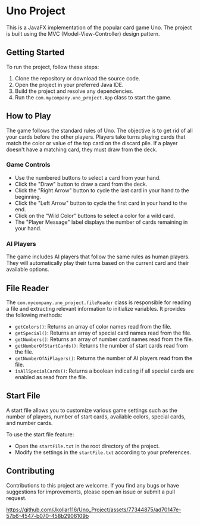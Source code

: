 # Uno Project

This is a JavaFX implementation of the popular card game Uno. The project is built using the MVC (Model-View-Controller) design pattern.

## Getting Started

To run the project, follow these steps:

1. Clone the repository or download the source code.
2. Open the project in your preferred Java IDE.
3. Build the project and resolve any dependencies.
4. Run the `com.mycompany.uno_project.App` class to start the game.

## How to Play

The game follows the standard rules of Uno. The objective is to get rid of all your cards before the other players. Players take turns playing cards that match the color or value of the top card on the discard pile. If a player doesn't have a matching card, they must draw from the deck.

### Game Controls

- Use the numbered buttons to select a card from your hand.
- Click the "Draw" button to draw a card from the deck.
- Click the "Right Arrow" button to cycle the last card in your hand to the beginning.
- Click the "Left Arrow" button to cycle the first card in your hand to the end.
- Click on the "Wild Color" buttons to select a color for a wild card.
- The "Player Message" label displays the number of cards remaining in your hand.

### AI Players

The game includes AI players that follow the same rules as human players. They will automatically play their turns based on the current card and their available options.

## File Reader

The `com.mycompany.uno_project.fileReader` class is responsible for reading a file and extracting relevant information to initialize variables. It provides the following methods:

- `getColors()`: Returns an array of color names read from the file.
- `getSpecial()`: Returns an array of special card names read from the file.
- `getNumbers()`: Returns an array of number card names read from the file.
- `getNumberOfStartCards()`: Returns the number of start cards read from the file.
- `getNumberOfAiPlayers()`: Returns the number of AI players read from the file.
- `isAllSpecialCards()`: Returns a boolean indicating if all special cards are enabled as read from the file.

## Start File

A start file allows you to customize various game settings such as the number of players, number of start cards, available colors, special cards, and number cards.

To use the start file feature:

- Open the `startFile.txt` in the root directory of the project.
- Modify the settings in the `startFile.txt` according to your preferences.

## Contributing

Contributions to this project are welcome. If you find any bugs or have suggestions for improvements, please open an issue or submit a pull request.


https://github.com/Jkollar116/Uno_Project/assets/77344875/ad70147e-57b6-4547-b070-458b2906109b



